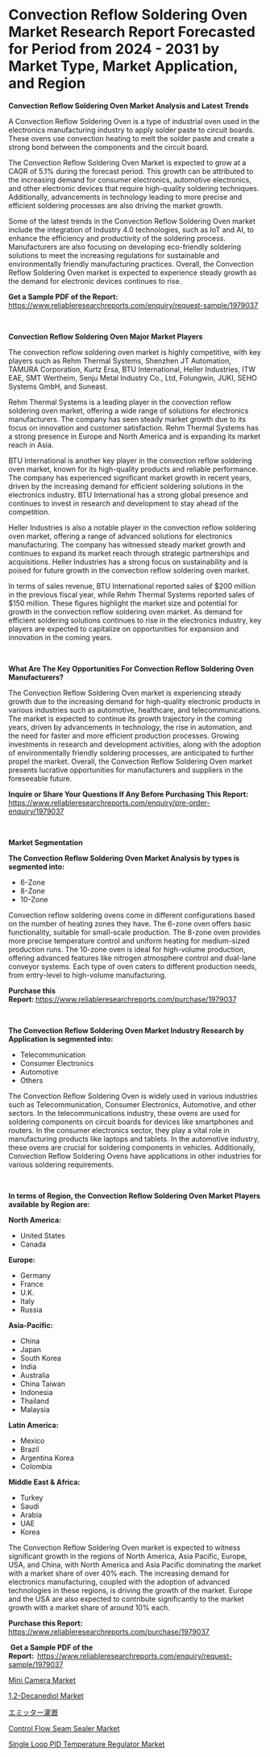 <p><h1>Convection Reflow Soldering Oven Market Research Report Forecasted for Period from 2024 -  2031 by Market Type, Market Application, and Region</h1></p><p><strong>Convection Reflow Soldering Oven Market Analysis and Latest Trends</strong></p>
<p><p>A Convection Reflow Soldering Oven is a type of industrial oven used in the electronics manufacturing industry to apply solder paste to circuit boards. These ovens use convection heating to melt the solder paste and create a strong bond between the components and the circuit board.</p><p>The Convection Reflow Soldering Oven Market is expected to grow at a CAGR of 5.1% during the forecast period. This growth can be attributed to the increasing demand for consumer electronics, automotive electronics, and other electronic devices that require high-quality soldering techniques. Additionally, advancements in technology leading to more precise and efficient soldering processes are also driving the market growth.</p><p>Some of the latest trends in the Convection Reflow Soldering Oven market include the integration of Industry 4.0 technologies, such as IoT and AI, to enhance the efficiency and productivity of the soldering process. Manufacturers are also focusing on developing eco-friendly soldering solutions to meet the increasing regulations for sustainable and environmentally friendly manufacturing practices. Overall, the Convection Reflow Soldering Oven market is expected to experience steady growth as the demand for electronic devices continues to rise.</p></p>
<p><strong>Get a Sample PDF of the Report:&nbsp;</strong> <a href="https://www.reliableresearchreports.com/enquiry/request-sample/1979037">https://www.reliableresearchreports.com/enquiry/request-sample/1979037</a></p>
<p>&nbsp;</p>
<p><strong>Convection Reflow Soldering Oven Major Market Players</strong></p>
<p><p>The convection reflow soldering oven market is highly competitive, with key players such as Rehm Thermal Systems, Shenzhen JT Automation, TAMURA Corporation, Kurtz Ersa, BTU International, Heller Industries, ITW EAE, SMT Wertheim, Senju Metal Industry Co., Ltd, Folungwin, JUKI, SEHO Systems GmbH, and Suneast.</p><p>Rehm Thermal Systems is a leading player in the convection reflow soldering oven market, offering a wide range of solutions for electronics manufacturers. The company has seen steady market growth due to its focus on innovation and customer satisfaction. Rehm Thermal Systems has a strong presence in Europe and North America and is expanding its market reach in Asia.</p><p>BTU International is another key player in the convection reflow soldering oven market, known for its high-quality products and reliable performance. The company has experienced significant market growth in recent years, driven by the increasing demand for efficient soldering solutions in the electronics industry. BTU International has a strong global presence and continues to invest in research and development to stay ahead of the competition.</p><p>Heller Industries is also a notable player in the convection reflow soldering oven market, offering a range of advanced solutions for electronics manufacturing. The company has witnessed steady market growth and continues to expand its market reach through strategic partnerships and acquisitions. Heller Industries has a strong focus on sustainability and is poised for future growth in the convection reflow soldering oven market.</p><p>In terms of sales revenue, BTU International reported sales of $200 million in the previous fiscal year, while Rehm Thermal Systems reported sales of $150 million. These figures highlight the market size and potential for growth in the convection reflow soldering oven market. As demand for efficient soldering solutions continues to rise in the electronics industry, key players are expected to capitalize on opportunities for expansion and innovation in the coming years.</p></p>
<p>&nbsp;</p>
<p><strong>What Are The Key Opportunities For Convection Reflow Soldering Oven Manufacturers?</strong></p>
<p><p>The Convection Reflow Soldering Oven market is experiencing steady growth due to the increasing demand for high-quality electronic products in various industries such as automotive, healthcare, and telecommunications. The market is expected to continue its growth trajectory in the coming years, driven by advancements in technology, the rise in automation, and the need for faster and more efficient production processes. Growing investments in research and development activities, along with the adoption of environmentally friendly soldering processes, are anticipated to further propel the market. Overall, the Convection Reflow Soldering Oven market presents lucrative opportunities for manufacturers and suppliers in the foreseeable future.</p></p>
<p><strong>Inquire or Share Your Questions If Any Before Purchasing This Report:</strong> <a href="https://www.reliableresearchreports.com/enquiry/pre-order-enquiry/1979037">https://www.reliableresearchreports.com/enquiry/pre-order-enquiry/1979037</a></p>
<p>&nbsp;</p>
<p><strong>Market Segmentation</strong></p>
<p><strong>The Convection Reflow Soldering Oven Market Analysis by types is segmented into:</strong></p>
<p><ul><li>6-Zone</li><li>8-Zone</li><li>10-Zone</li></ul></p>
<p><p>Convection reflow soldering ovens come in different configurations based on the number of heating zones they have. The 6-zone oven offers basic functionality, suitable for small-scale production. The 8-zone oven provides more precise temperature control and uniform heating for medium-sized production runs. The 10-zone oven is ideal for high-volume production, offering advanced features like nitrogen atmosphere control and dual-lane conveyor systems. Each type of oven caters to different production needs, from entry-level to high-volume manufacturing.</p></p>
<p><strong>Purchase this Report:&nbsp;</strong><a href="https://www.reliableresearchreports.com/purchase/1979037">https://www.reliableresearchreports.com/purchase/1979037</a></p>
<p>&nbsp;</p>
<p><strong>The Convection Reflow Soldering Oven Market Industry Research by Application is segmented into:</strong></p>
<p><ul><li>Telecommunication</li><li>Consumer Electronics</li><li>Automotive</li><li>Others</li></ul></p>
<p><p>The Convection Reflow Soldering Oven is widely used in various industries such as Telecommunication, Consumer Electronics, Automotive, and other sectors. In the telecommunications industry, these ovens are used for soldering components on circuit boards for devices like smartphones and routers. In the consumer electronics sector, they play a vital role in manufacturing products like laptops and tablets. In the automotive industry, these ovens are crucial for soldering components in vehicles. Additionally, Convection Reflow Soldering Ovens have applications in other industries for various soldering requirements.</p></p>
<p>&nbsp;</p>
<p><strong>In terms of Region, the Convection Reflow Soldering Oven Market Players available by Region are:</strong></p>
<p>
    <p> <strong> North America: </strong>
        <ul>
            <li>United States</li>
            <li>Canada</li>
        </ul>
        </p> 
    <p> <strong> Europe: </strong>
        <ul>
            <li>Germany</li>
            <li>France</li>
            <li>U.K.</li>
            <li>Italy</li>
            <li>Russia</li>
        </ul>
        </p> 
    <p> <strong> Asia-Pacific: </strong>
        <ul>
            <li>China</li>
            <li>Japan</li>
            <li>South Korea</li>
            <li>India</li>
            <li>Australia</li>
            <li>China Taiwan</li>
            <li>Indonesia</li>
            <li>Thailand</li>
            <li>Malaysia</li>
        </ul>
        </p> 
    <p> <strong> Latin America: </strong>
        <ul>
            <li>Mexico</li>
            <li>Brazil</li>
            <li>Argentina Korea</li>
            <li>Colombia</li>
        </ul>
        </p> 
    <p> <strong> Middle East & Africa: </strong>
        <ul>
            <li>Turkey</li>
            <li>Saudi</li>
            <li>Arabia</li>
            <li>UAE</li>
            <li>Korea</li>
        </ul>
    </p>
    </p>
<p><p>The Convection Reflow Soldering Oven market is expected to witness significant growth in the regions of North America, Asia Pacific, Europe, USA, and China, with North America and Asia Pacific dominating the market with a market share of over 40% each. The increasing demand for electronics manufacturing, coupled with the adoption of advanced technologies in these regions, is driving the growth of the market. Europe and the USA are also expected to contribute significantly to the market growth with a market share of around 10% each.</p></p>
<p><strong>Purchase this Report: </strong><a href="https://www.reliableresearchreports.com/purchase/1979037">https://www.reliableresearchreports.com/purchase/1979037</a></p>
<p>&nbsp;<strong>Get a Sample PDF of the Report:&nbsp;&nbsp;</strong><a href="https://www.reliableresearchreports.com/enquiry/request-sample/1979037">https://www.reliableresearchreports.com/enquiry/request-sample/1979037</a></p>
<p><strong></strong></p>
<p><p><a href="https://view.publitas.com/reportprime-1/mini-camera-market-size-reflecting-a-forecast-till-2031-market-by-type-by-application-and-by-geography/">Mini Camera Market</a></p><p><a href="https://cautious-neon-760.notion.site/1-2-Decanediol-Market-Research-Report-Reveals-The-Latest-Trends-And-Opportunities-of-this-Market-for-7deedea46ba64b4b8e09db73b37a436a">1,2-Decanediol Market</a></p><p><a href="https://medium.com/@nigelmills12/%E6%95%A3%E6%B0%B4%E3%83%8E%E3%82%BA%E3%83%AB%E7%81%8C%E6%BC%91%E5%B8%82%E5%A0%B4%E8%AA%BF%E6%9F%BB%E3%83%AC%E3%83%9D%E3%83%BC%E3%83%88-%E3%81%9D%E3%81%AE%E6%AD%B4%E5%8F%B2%E3%81%A82031%E5%B9%B4%E3%81%BE%E3%81%A7%E3%81%AE%E4%BA%88%E6%B8%AC-623f41231ead">エミッター灌漑</a></p><p><a href="https://github.com/juancolorado15/Market-Research-Report-List-1/blob/main/control-flow-seam-sealer-market.md">Control Flow Seam Sealer Market</a></p><p><a href="https://github.com/dx0328/Market-Research-Report-List-1/blob/main/single-loop-pid-temperature-regulator-market.md">Single Loop PID Temperature Regulator Market</a></p></p>